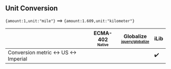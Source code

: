 ## Unit Conversion

`{amount:1,unit:"mile"}` ⟹ `{amount:1.609,unit:"kilometer"}`

| | ECMA-402<br><sub><sup>Native</sup></sub> | Globalize<br><sub><sup>[jquery/globalize][]</sup></sub> | iLib |
| --- | --- | --- | --- |
| Conversion metric <-> US <-> Imperial | | | :heavy_check_mark: |

[jquery/globalize]: https://github.com/jquery/globalize/
